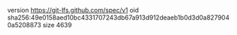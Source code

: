 version https://git-lfs.github.com/spec/v1
oid sha256:49e0158aed10bc4331707243db67a913d912deaeb1b0d3d0a8279040a5208873
size 4639
